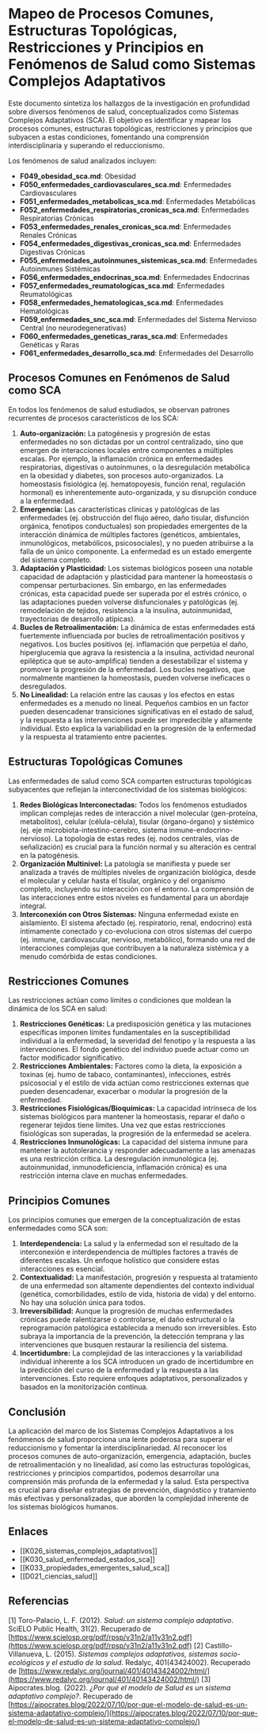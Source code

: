 # Mapeo de Procesos Comunes, Estructuras Topológicas, Restricciones y Principios en Fenómenos de Salud como Sistemas Complejos Adaptativos

Este documento sintetiza los hallazgos de la investigación en profundidad sobre diversos fenómenos de salud, conceptualizados como Sistemas Complejos Adaptativos (SCA). El objetivo es identificar y mapear los procesos comunes, estructuras topológicas, restricciones y principios que subyacen a estas condiciones, fomentando una comprensión interdisciplinaria y superando el reduccionismo.

Los fenómenos de salud analizados incluyen:

*   **F049_obesidad_sca.md**: Obesidad
*   **F050_enfermedades_cardiovasculares_sca.md**: Enfermedades Cardiovasculares
*   **F051_enfermedades_metabolicas_sca.md**: Enfermedades Metabólicas
*   **F052_enfermedades_respiratorias_cronicas_sca.md**: Enfermedades Respiratorias Crónicas
*   **F053_enfermedades_renales_cronicas_sca.md**: Enfermedades Renales Crónicas
*   **F054_enfermedades_digestivas_cronicas_sca.md**: Enfermedades Digestivas Crónicas
*   **F055_enfermedades_autoinmunes_sistemicas_sca.md**: Enfermedades Autoinmunes Sistémicas
*   **F056_enfermedades_endocrinas_sca.md**: Enfermedades Endocrinas
*   **F057_enfermedades_reumatologicas_sca.md**: Enfermedades Reumatológicas
*   **F058_enfermedades_hematologicas_sca.md**: Enfermedades Hematológicas
*   **F059_enfermedades_snc_sca.md**: Enfermedades del Sistema Nervioso Central (no neurodegenerativas)
*   **F060_enfermedades_geneticas_raras_sca.md**: Enfermedades Genéticas y Raras
*   **F061_enfermedades_desarrollo_sca.md**: Enfermedades del Desarrollo

## Procesos Comunes en Fenómenos de Salud como SCA

En todos los fenómenos de salud estudiados, se observan patrones recurrentes de procesos característicos de los SCA:

1.  **Auto-organización:** La patogénesis y progresión de estas enfermedades no son dictadas por un control centralizado, sino que emergen de interacciones locales entre componentes a múltiples escalas. Por ejemplo, la inflamación crónica en enfermedades respiratorias, digestivas o autoinmunes, o la desregulación metabólica en la obesidad y diabetes, son procesos auto-organizados. La homeostasis fisiológica (ej. hematopoyesis, función renal, regulación hormonal) es inherentemente auto-organizada, y su disrupción conduce a la enfermedad.
2.  **Emergencia:** Las características clínicas y patológicas de las enfermedades (ej. obstrucción del flujo aéreo, daño tisular, disfunción orgánica, fenotipos conductuales) son propiedades emergentes de la interacción dinámica de múltiples factores (genéticos, ambientales, inmunológicos, metabólicos, psicosociales), y no pueden atribuirse a la falla de un único componente. La enfermedad es un estado emergente del sistema completo.
3.  **Adaptación y Plasticidad:** Los sistemas biológicos poseen una notable capacidad de adaptación y plasticidad para mantener la homeostasis o compensar perturbaciones. Sin embargo, en las enfermedades crónicas, esta capacidad puede ser superada por el estrés crónico, o las adaptaciones pueden volverse disfuncionales y patológicas (ej. remodelación de tejidos, resistencia a la insulina, autoinmunidad, trayectorias de desarrollo atípicas).
4.  **Bucles de Retroalimentación:** La dinámica de estas enfermedades está fuertemente influenciada por bucles de retroalimentación positivos y negativos. Los bucles positivos (ej. inflamación que perpetúa el daño, hiperglucemia que agrava la resistencia a la insulina, actividad neuronal epiléptica que se auto-amplifica) tienden a desestabilizar el sistema y promover la progresión de la enfermedad. Los bucles negativos, que normalmente mantienen la homeostasis, pueden volverse ineficaces o desregulados.
5.  **No Linealidad:** La relación entre las causas y los efectos en estas enfermedades es a menudo no lineal. Pequeños cambios en un factor pueden desencadenar transiciones significativas en el estado de salud, y la respuesta a las intervenciones puede ser impredecible y altamente individual. Esto explica la variabilidad en la progresión de la enfermedad y la respuesta al tratamiento entre pacientes.

## Estructuras Topológicas Comunes

Las enfermedades de salud como SCA comparten estructuras topológicas subyacentes que reflejan la interconectividad de los sistemas biológicos:

1.  **Redes Biológicas Interconectadas:** Todos los fenómenos estudiados implican complejas redes de interacción a nivel molecular (gen-proteína, metabolitos), celular (célula-célula), tisular (órgano-órgano) y sistémico (ej. eje microbiota-intestino-cerebro, sistema inmune-endocrino-nervioso). La topología de estas redes (ej. nodos centrales, vías de señalización) es crucial para la función normal y su alteración es central en la patogénesis.
2.  **Organización Multinivel:** La patología se manifiesta y puede ser analizada a través de múltiples niveles de organización biológica, desde el molecular y celular hasta el tisular, orgánico y del organismo completo, incluyendo su interacción con el entorno. La comprensión de las interacciones entre estos niveles es fundamental para un abordaje integral.
3.  **Interconexión con Otros Sistemas:** Ninguna enfermedad existe en aislamiento. El sistema afectado (ej. respiratorio, renal, endocrino) está íntimamente conectado y co-evoluciona con otros sistemas del cuerpo (ej. inmune, cardiovascular, nervioso, metabólico), formando una red de interacciones complejas que contribuyen a la naturaleza sistémica y a menudo comórbida de estas condiciones.

## Restricciones Comunes

Las restricciones actúan como límites o condiciones que moldean la dinámica de los SCA en salud:

1.  **Restricciones Genéticas:** La predisposición genética y las mutaciones específicas imponen límites fundamentales en la susceptibilidad individual a la enfermedad, la severidad del fenotipo y la respuesta a las intervenciones. El fondo genético del individuo puede actuar como un factor modificador significativo.
2.  **Restricciones Ambientales:** Factores como la dieta, la exposición a toxinas (ej. humo de tabaco, contaminantes), infecciones, estrés psicosocial y el estilo de vida actúan como restricciones externas que pueden desencadenar, exacerbar o modular la progresión de la enfermedad.
3.  **Restricciones Fisiológicas/Bioquímicas:** La capacidad intrínseca de los sistemas biológicos para mantener la homeostasis, reparar el daño o regenerar tejidos tiene límites. Una vez que estas restricciones fisiológicas son superadas, la progresión de la enfermedad se acelera.
4.  **Restricciones Inmunológicas:** La capacidad del sistema inmune para mantener la autotolerancia y responder adecuadamente a las amenazas es una restricción crítica. La desregulación inmunológica (ej. autoinmunidad, inmunodeficiencia, inflamación crónica) es una restricción interna clave en muchas enfermedades.

## Principios Comunes

Los principios comunes que emergen de la conceptualización de estas enfermedades como SCA son:

1.  **Interdependencia:** La salud y la enfermedad son el resultado de la interconexión e interdependencia de múltiples factores a través de diferentes escalas. Un enfoque holístico que considere estas interacciones es esencial.
2.  **Contextualidad:** La manifestación, progresión y respuesta al tratamiento de una enfermedad son altamente dependientes del contexto individual (genética, comorbilidades, estilo de vida, historia de vida) y del entorno. No hay una solución única para todos.
3.  **Irreversibilidad:** Aunque la progresión de muchas enfermedades crónicas puede ralentizarse o controlarse, el daño estructural o la reprogramación patológica establecida a menudo son irreversibles. Esto subraya la importancia de la prevención, la detección temprana y las intervenciones que busquen restaurar la resiliencia del sistema.
4.  **Incertidumbre:** La complejidad de las interacciones y la variabilidad individual inherente a los SCA introducen un grado de incertidumbre en la predicción del curso de la enfermedad y la respuesta a las intervenciones. Esto requiere enfoques adaptativos, personalizados y basados en la monitorización continua.

## Conclusión

La aplicación del marco de los Sistemas Complejos Adaptativos a los fenómenos de salud proporciona una lente poderosa para superar el reduccionismo y fomentar la interdisciplinariedad. Al reconocer los procesos comunes de auto-organización, emergencia, adaptación, bucles de retroalimentación y no linealidad, así como las estructuras topológicas, restricciones y principios compartidos, podemos desarrollar una comprensión más profunda de la enfermedad y la salud. Esta perspectiva es crucial para diseñar estrategias de prevención, diagnóstico y tratamiento más efectivas y personalizadas, que aborden la complejidad inherente de los sistemas biológicos humanos.

## Enlaces

*   [[K026_sistemas_complejos_adaptativos]]
*   [[K030_salud_enfermedad_estados_sca]]
*   [[K033_propiedades_emergentes_salud_sca]]
*   [[D021_ciencias_salud]]

## Referencias

[1] Toro-Palacio, L. F. (2012). *Salud: un sistema complejo adaptativo*. SciELO Public Health, 31(2). Recuperado de [https://www.scielosp.org/pdf/rpsp/v31n2/a11v31n2.pdf](https://www.scielosp.org/pdf/rpsp/v31n2/a11v31n2.pdf)
[2] Castillo-Villanueva, L. (2015). *Sistemas complejos adaptativos, sistemas socio-ecológicos y el estudio de la salud*. Redalyc, 401(43424002). Recuperado de [https://www.redalyc.org/journal/401/40143424002/html/](https://www.redalyc.org/journal/401/40143424002/html/)
[3] Aipocrates.blog. (2022). *¿Por qué el modelo de Salud es un sistema adaptativo complejo?*. Recuperado de [https://aipocrates.blog/2022/07/10/por-que-el-modelo-de-salud-es-un-sistema-adaptativo-complejo/](https://aipocrates.blog/2022/07/10/por-que-el-modelo-de-salud-es-un-sistema-adaptativo-complejo/)


